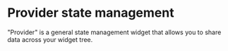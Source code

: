 # Provider state management

"Provider" is a general state management widget that allows you to share data across your widget tree.

